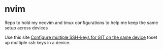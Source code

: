 # nvim
Repo to hold my neovim and tmux configurations to help me keep the same setup across devices


Use this site [Configure multiple SSH-keys for GIT on the same device](https://psychowhiz.medium.com/configuring-multiple-ssh-keys-for-git-on-the-same-device-41c29320e5fe) toset up multiple ssh keys in a device.
